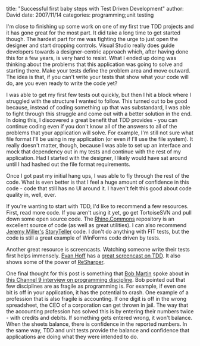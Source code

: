 
title: "Successful first baby steps with Test Driven Development"
author: David
date: 2007/11/14
categories: programming;unit testing

I'm close to finishing up some work on one of my first true TDD projects and it has gone great for the most part. It did take a long time to get started though. The hardest part for me was fighting the urge to just open the designer and start dropping controls. Visual Studio really does guide developers towards a designer-centric approach which, after having done this for a few years, is very hard to resist. What I ended up doing was thinking about the problems that this application was going to solve and starting there. Make your tests define the problem area and move outward. The idea is that, if you can't write your tests that show what your code will do, are you even ready to write the code yet? 

I was able to get my first few tests out quickly, but then I hit a block where I struggled with the structure I wanted to follow. This turned out to be good because, instead of coding something up that was substandard, I was able to fight through this struggle and come out with a better solution in the end. In doing this, I discovered a great benefit that TDD provides - you can continue coding even if you don't know all of the answers to all of the problems that your application will solve. For example, I'm still not sure what file format I'll be using in my application (or even if I'll use the file system). It really doesn't matter, though, because I was able to set up an interface and mock that dependency out in my tests and continue with the rest of my application. Had I started with the designer, I likely would have sat around until I had hashed out the file format requirements. 

Once I got past my initial hang ups, I was able to fly through the rest of the code. What is even better is that I feel a huge amount of confidence in this code - code that still has no UI around it. I haven't felt this good about code quality in, well, ever. 

If you're wanting to start with TDD, I'd like to recommend a few resources. First, read more code. If you aren't using it yet, go get TortoiseSVN and pull down some open source code. The [Rhino.Commons](http://www.ayende.com/wiki/Rhino%20Commons.ashx) repository is an excellent source of code (as well as great utilities). I can also recommend [Jeremy Miller's](http://codebetter.com/blogs/jeremy.miller/) [StoryTeller](http://storyteller.tigris.org) code. I don't do anything with FIT tests, but the code is still a great example of WinForms code driven by tests. 

Another great resource is screencasts. Watching someone write their tests first helps immensely. [Evan Hoff](http://www.lostechies.com/blogs/evan_hoff/) has a [great screencast on TDD](http://www.evanhoff.com/archive/2007/10/17/56.aspx). It also shows some of the power of [ReSharper](http://www.jetbrains.com/resharper/). 

One final thought for this post is something that [Bob Martin](http://objectmentor.com/omTeam/martin_r.html) spoke about in [this Channel 9 interview on programming discipline](http://channel9.msdn.com/ShowPost.aspx?PostID=348373#348373). Bob pointed out that few disciplines are as fragile as programming is. For example, if even one bit is off in your application, it has the potential to crash. One example of a profession that is also fragile is accounting. If one digit is off in the wrong spreadsheet, the CEO of a corporation can get thrown in jail. The way that the accounting profession has solved this is by entering their numbers twice - with credits and debits. If something gets entered wrong, it won't balance. When the sheets balance, there is confidence in the reported numbers. In the same way, TDD and unit tests provide the balance and confidence that applications are doing what they were intended to do.

